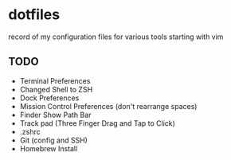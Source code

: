 # dotfiles
record of my configuration files for various tools starting with vim

## TODO
- Terminal Preferences
- Changed Shell to ZSH
- Dock Preferences
- Mission Control Preferences (don't rearrange spaces)
- Finder Show Path Bar
- Track pad (Three Finger Drag and Tap to Click)
- .zshrc
- Git (config and SSH)
- Homebrew Install

